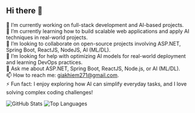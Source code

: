## Hi there 👋


<!--**giakhiem03/giakhiem03** is a ✨ _special_ ✨ repository because its `README.md` (this file) appears on your GitHub profile.

Here are some ideas to get you started:
-->
🔭 I’m currently working on full-stack development and AI-based projects.  
🌱 I’m currently learning how to build scalable web applications and apply AI techniques in real-world projects.  
👯 I’m looking to collaborate on open-source projects involving ASP.NET, Spring Boot, ReactJS, NodeJS, AI (ML/DL).  
🤔 I’m looking for help with optimizing AI models for real-world deployment and learning DevOps practices.  
💬 Ask me about ASP.NET, Spring Boot, ReactJS, Node.js, or AI (ML/DL).  
📫 How to reach me: giakhiem271@gmail.com.  
⚡ Fun fact: I enjoy exploring how AI can simplify everyday tasks, and I love solving complex coding challenges!  


![GitHub Stats](https://github-readme-stats.vercel.app/api?username=giakhiem03&show_icons=true&theme=radical)
![Top Languages](https://github-readme-stats.vercel.app/api/top-langs/?username=giakhiem03&layout=compact&theme=radical)
